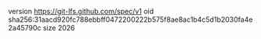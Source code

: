 version https://git-lfs.github.com/spec/v1
oid sha256:31aacd920fc788ebbff0472200222b575f8ae8ac1b4c5d1b2030fa4e2a45790c
size 2026

